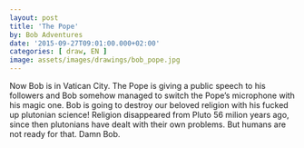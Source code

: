 ```yaml
---
layout: post
title: 'The Pope'
by: Bob Adventures
date: '2015-09-27T09:01:00.000+02:00'
categories: [ draw, EN ]
image: assets/images/drawings/bob_pope.jpg
---
```


Now Bob is in Vatican City. The Pope is giving a public speech to his followers and Bob somehow managed to switch the Pope’s microphone with his  magic one. Bob is going to destroy our beloved religion with his fucked up plutonian science! Religion disappeared from Pluto 56 milion years  ago, since then plutonians have dealt with their own problems. But humans are not ready for that. Damn Bob.
